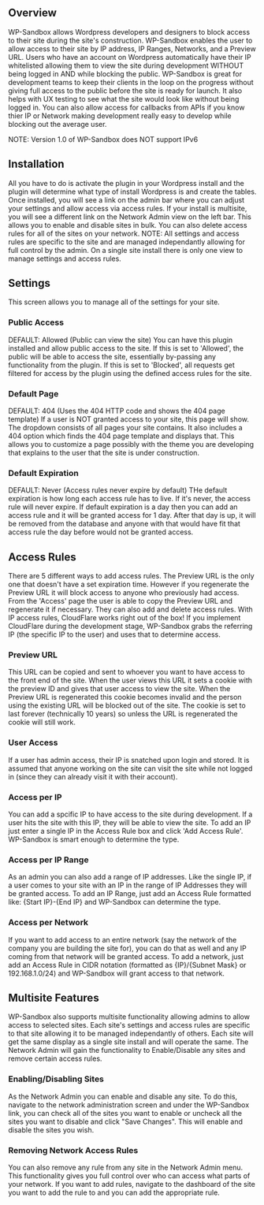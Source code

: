 ## Overview
WP-Sandbox allows Wordpress developers and designers to block access to their site during the site's construction.  WP-Sandbox enables the user to allow access to their site by IP address, IP Ranges, Networks, and a Preview URL.  Users who have an account on Wordpress automatically have their IP whitelisted allowing them to view the site during development WITHOUT being logged in AND while blocking the public.  WP-Sandbox is great for development teams to keep their clients in the loop on the progress without giving full access to the public before the site is ready for launch.  It also helps with UX testing to see what the site would look like without being logged in. You can also allow access for callbacks from APIs if you know thier IP or Network making development really easy to develop while blocking out the average user.

NOTE: Version 1.0 of WP-Sandbox does NOT support IPv6

## Installation
All you have to do is activate the plugin in your Wordpress install and the plugin will determine what type of install Wordpress is and create the tables.
Once installed, you will see a link on the admin bar where you can adjust your settings and allow access via access rules. If your install is multisite, you will see a different link on the Network Admin view on the left bar.  This allows you to enable and disable sites in bulk.  You can also delete access rules for all of the sites on your network.  NOTE: All settings and access rules are specific to the site and are managed independantly allowing for full control by the admin. On a single site install there is only one view to manage settings and access rules.

## Settings
This screen allows you to manage all of the settings for your site.

### Public Access
DEFAULT: Allowed (Public can view the site)
You can have this plugin installed and allow public access to the site.  If this is set to 'Allowed', the public will be able to access the site, essentially by-passing any functionality from the plugin. If this is set to 'Blocked', all requests get filtered for access by the plugin using the defined access rules for the site.

### Default Page
DEFAULT: 404 (Uses the 404 HTTP code and shows the 404 page template)
If a user is NOT granted access to your site, this page will show. The dropdown consists of all pages your site contains. It also includes a 404 option which finds the 404 page template and displays that.  This allows you to customize a page possibly with the theme you are developing that explains to the user that the site is under construction.

### Default Expiration
DEFAULT: Never (Access rules never expire by default)
THe default expiration is how long each access rule has to live.  If it's never, the access rule will never expire.  If default expiration is a day then you can add an access rule and it will be granted access for 1 day. After that day is up, it will be removed from the database and anyone with that would have fit that access rule the day before would not be granted access.

## Access Rules
There are 5 different ways to add access rules. The Preview URL is the only one that doesn't have a set expiration time.  However if you regenerate the Preview URL it will block access to anyone who previously had access. From the 'Access' page the user is able to copy the Preview URL and regenerate it if necessary. They can also add and delete access rules. With IP access rules, CloudFlare works right out of the box! If you implement CloudFlare during the development stage, WP-Sandbox grabs the referring IP (the specific IP to the user) and uses that to determine access.

### Preview URL
This URL can be copied and sent to whoever you want to have access to the front end of the site.  When the user views this URL it sets a cookie with the preview ID and gives that user access to view the site.  When the Preview URL is regenerated this cookie becomes invalid and the person using the existing URL will be blocked out of the site.  The cookie is set to last forever (technically 10 years) so unless the URL is regenerated the cookie will still work.

### User Access
If a user has admin access, their IP is snatched upon login and stored.  It is assumed that anyone working on the site can visit the site while not logged in (since they can already visit it with their account).

### Access per IP
You can add a spcific IP to have access to the site during development.  If a user hits the site with this IP, they will be able to view the site. To add an IP just enter a single IP in the Access Rule box and click 'Add Access Rule'. WP-Sandbox is smart enough to determine the type.

### Access per IP Range
As an admin you can also add a range of IP addresses.  Like the single IP, if a user comes to your site with an IP in the range of IP Addresses they will be granted access.  To add an IP Range, just add an Access Rule formatted like: {Start IP}-{End IP} and WP-Sandbox can determine the type.

### Access per Network
If you want to add access to an entire network (say the network of the company you are building the site for), you can do that as well and any IP coming from that network will be granted access. To add a network, just add an Access Rule in CIDR notation (formatted as {IP}/{Subnet Mask} or 192.168.1.0/24) and WP-Sandbox will grant access to that network.

## Multisite Features
WP-Sandbox also supports multisite functionality allowing admins to allow access to selected sites.  Each site's settings and access rules are specific to that site allowing it to be managed independantly of others. Each site will get the same display as a single site install and will operate the same. The Network Admin will gain the functionality to Enable/Disable any sites and remove certain access rules.

### Enabling/Disabling Sites
As the Network Admin you can enable and disable any site. To do this, navigate to the network administration screen and under the WP-Sandbox link, you can check all of the sites you want to enable or uncheck all the sites you want to disable and click "Save Changes".  This will enable and disable the sites you wish.

### Removing Network Access Rules
You can also remove any rule from any site in the Network Admin menu. This functionality gives you full control over who can access what parts of your network. If you want to add rules, navigate to the dashboard of the site you want to add the rule to and you can add the appropriate rule.